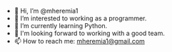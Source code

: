 - 👋 Hi, I’m @mheremia1
- 👀 I’m interested to working as a programmer.
- 🌱 I’m currently learning Python.
- 💞️ I'm looking forward to working with a good team.
- 📫 How to reach me: mheremia1@gmail.com

<!---
mheremia1/mheremia1 is a ✨ special ✨ repository because its `README.md` (this file) appears on your GitHub profile.
You can click the Preview link to take a look at your changes.
--->
